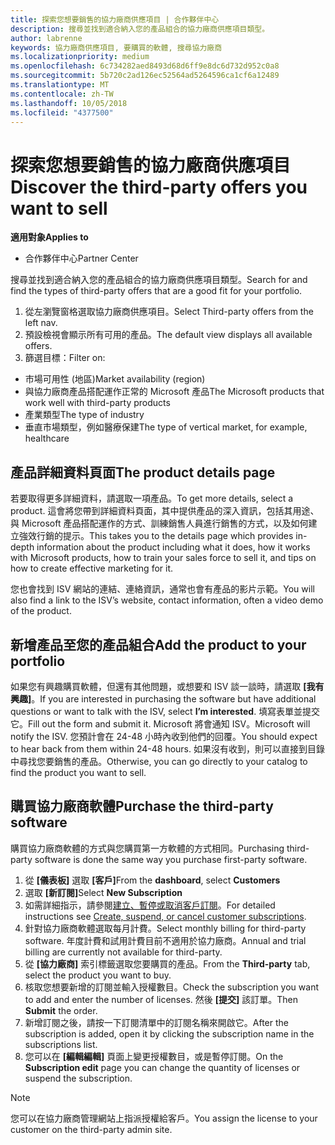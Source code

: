 ```yaml
---
title: 探索您想要銷售的協力廠商供應項目 | 合作夥伴中心
description: 搜尋並找到適合納入您的產品組合的協力廠商供應項目類型。
author: labrenne
keywords: 協力廠商供應項目, 要購買的軟體, 搜尋協力廠商
ms.localizationpriority: medium
ms.openlocfilehash: 6c734282aed8493d68d6ff9e8dc6d732d952c0a8
ms.sourcegitcommit: 5b720c2ad126ec52564ad5264596ca1cf6a12489
ms.translationtype: MT
ms.contentlocale: zh-TW
ms.lasthandoff: 10/05/2018
ms.locfileid: "4377500"
---
```

# <a name="discover-the-third-party-offers-you-want-to-sell"></a><span data-ttu-id="e466c-104">探索您想要銷售的協力廠商供應項目</span><span class="sxs-lookup"><span data-stu-id="e466c-104">Discover the third-party offers you want to sell</span></span>

**<span data-ttu-id="e466c-105">適用對象</span><span class="sxs-lookup"><span data-stu-id="e466c-105">Applies to</span></span>**

-  <span data-ttu-id="e466c-106">合作夥伴中心</span><span class="sxs-lookup"><span data-stu-id="e466c-106">Partner Center</span></span>

<span data-ttu-id="e466c-107">搜尋並找到適合納入您的產品組合的協力廠商供應項目類型。</span><span class="sxs-lookup"><span data-stu-id="e466c-107">Search for and find the types of third-party offers that are a good fit for your portfolio.</span></span> 

1.  <span data-ttu-id="e466c-108">從左瀏覽窗格選取協力廠商供應項目。</span><span class="sxs-lookup"><span data-stu-id="e466c-108">Select Third-party offers from the left nav.</span></span> 
2.  <span data-ttu-id="e466c-109">預設檢視會顯示所有可用的產品。</span><span class="sxs-lookup"><span data-stu-id="e466c-109">The default view displays all available offers.</span></span> 
3.  <span data-ttu-id="e466c-110">篩選目標：</span><span class="sxs-lookup"><span data-stu-id="e466c-110">Filter on:</span></span>

- <span data-ttu-id="e466c-111">市場可用性 (地區)</span><span class="sxs-lookup"><span data-stu-id="e466c-111">Market availability (region)</span></span>
- <span data-ttu-id="e466c-112">與協力廠商產品搭配運作正常的 Microsoft 產品</span><span class="sxs-lookup"><span data-stu-id="e466c-112">The Microsoft products that work well with third-party products</span></span>
- <span data-ttu-id="e466c-113">產業類型</span><span class="sxs-lookup"><span data-stu-id="e466c-113">The type of industry</span></span>
- <span data-ttu-id="e466c-114">垂直市場類型，例如醫療保建</span><span class="sxs-lookup"><span data-stu-id="e466c-114">The type of vertical market, for example, healthcare</span></span>

## <a name="the-product-details-page"></a><span data-ttu-id="e466c-115">產品詳細資料頁面</span><span class="sxs-lookup"><span data-stu-id="e466c-115">The product details page</span></span>

<span data-ttu-id="e466c-116">若要取得更多詳細資料，請選取一項產品。</span><span class="sxs-lookup"><span data-stu-id="e466c-116">To get more details, select a product.</span></span> <span data-ttu-id="e466c-117">這會將您帶到詳細資料頁面，其中提供產品的深入資訊，包括其用途、與 Microsoft 產品搭配運作的方式、訓練銷售人員進行銷售的方式，以及如何建立強效行銷的提示。</span><span class="sxs-lookup"><span data-stu-id="e466c-117">This takes you to the details page which provides in-depth information about the product including what it does, how it works with Microsoft products, how to train your sales force to sell it, and tips on how to create effective marketing for it.</span></span> 

<span data-ttu-id="e466c-118">您也會找到 ISV 網站的連結、連絡資訊，通常也會有產品的影片示範。</span><span class="sxs-lookup"><span data-stu-id="e466c-118">You will also find a link to the ISV’s website, contact information, often a video demo of the product.</span></span> 

## <a name="add-the-product-to-your-portfolio"></a><span data-ttu-id="e466c-119">新增產品至您的產品組合</span><span class="sxs-lookup"><span data-stu-id="e466c-119">Add the product to your portfolio</span></span>

<span data-ttu-id="e466c-120">如果您有興趣購買軟體，但還有其他問題，或想要和 ISV 談一談時，請選取 **\[我有興趣\]**。</span><span class="sxs-lookup"><span data-stu-id="e466c-120">If you are interested in purchasing the software but have additional questions or want to talk with the ISV, select **I’m interested**.</span></span> <span data-ttu-id="e466c-121">填寫表單並提交它。</span><span class="sxs-lookup"><span data-stu-id="e466c-121">Fill out the form and submit it.</span></span> <span data-ttu-id="e466c-122">Microsoft 將會通知 ISV。</span><span class="sxs-lookup"><span data-stu-id="e466c-122">Microsoft will notify the ISV.</span></span> <span data-ttu-id="e466c-123">您預計會在 24-48 小時內收到他們的回覆。</span><span class="sxs-lookup"><span data-stu-id="e466c-123">You should expect to hear back from them within 24-48 hours.</span></span> <span data-ttu-id="e466c-124">如果沒有收到，則可以直接到目錄中尋找您要銷售的產品。</span><span class="sxs-lookup"><span data-stu-id="e466c-124">Otherwise, you can go directly to your catalog to find the product you want to sell.</span></span>

## <a name="purchase-the-third-party-software"></a><span data-ttu-id="e466c-125">購買協力廠商軟體</span><span class="sxs-lookup"><span data-stu-id="e466c-125">Purchase the third-party software</span></span>

<span data-ttu-id="e466c-126">購買協力廠商軟體的方式與您購買第一方軟體的方式相同。</span><span class="sxs-lookup"><span data-stu-id="e466c-126">Purchasing third-party software is done the same way you purchase first-party software.</span></span> 

1. <span data-ttu-id="e466c-127">從 **\[儀表板\]** 選取 **\[客戶\]**</span><span class="sxs-lookup"><span data-stu-id="e466c-127">From the **dashboard**, select **Customers**</span></span>
2. <span data-ttu-id="e466c-128">選取 **\[新訂閱\]**</span><span class="sxs-lookup"><span data-stu-id="e466c-128">Select **New Subscription**</span></span>
3. <span data-ttu-id="e466c-129">如需詳細指示，請參閱[建立、暫停或取消客戶訂閱](create-a-new-subscription.md)。</span><span class="sxs-lookup"><span data-stu-id="e466c-129">For detailed instructions see [Create, suspend, or cancel customer subscriptions](create-a-new-subscription.md).</span></span>
4.  <span data-ttu-id="e466c-130">針對協力廠商軟體選取每月計費。</span><span class="sxs-lookup"><span data-stu-id="e466c-130">Select monthly billing for third-party software.</span></span> <span data-ttu-id="e466c-131">年度計費和試用計費目前不適用於協力廠商。</span><span class="sxs-lookup"><span data-stu-id="e466c-131">Annual and trial billing are currently not available for third-party.</span></span>
5.  <span data-ttu-id="e466c-132">從 **\[協力廠商\]** 索引標籤選取您要購買的產品。</span><span class="sxs-lookup"><span data-stu-id="e466c-132">From the **Third-party** tab, select the product you want to buy.</span></span>
6.  <span data-ttu-id="e466c-133">核取您想要新增的訂閱並輸入授權數目。</span><span class="sxs-lookup"><span data-stu-id="e466c-133">Check the subscription you want to add and enter the number of licenses.</span></span> <span data-ttu-id="e466c-134">然後 **\[提交\]** 該訂單。</span><span class="sxs-lookup"><span data-stu-id="e466c-134">Then **Submit** the order.</span></span>
7.  <span data-ttu-id="e466c-135">新增訂閱之後，請按一下訂閱清單中的訂閱名稱來開啟它。</span><span class="sxs-lookup"><span data-stu-id="e466c-135">After the subscription is added, open it by clicking the subscription name in the subscriptions list.</span></span> 
8.  <span data-ttu-id="e466c-136">您可以在 **\[編輯編輯\]** 頁面上變更授權數目，或是暫停訂閱。</span><span class="sxs-lookup"><span data-stu-id="e466c-136">On the **Subscription edit** page you can change the quantity of licenses or suspend the subscription.</span></span>

> [!NOTE]  
>  <span data-ttu-id="e466c-137">您可以在協力廠商管理網站上指派授權給客戶。</span><span class="sxs-lookup"><span data-stu-id="e466c-137">You assign the license to your customer on the third-party admin site.</span></span>

    


